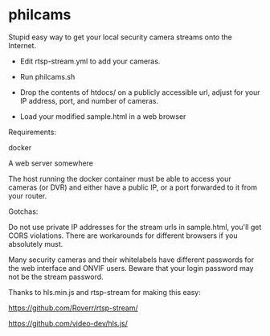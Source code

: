 # philcams

Stupid easy way to get your local security camera streams onto the Internet. 

- Edit rtsp-stream.yml to add your cameras. 

- Run philcams.sh 

- Drop the contents of htdocs/ on a publicly accessible url, adjust for your IP address, port, and number of cameras. 

- Load your modified sample.html in a web browser


Requirements: 

docker

A web server somewhere

The host running the docker container must be able to access your cameras (or DVR) and either have a public IP, or a port forwarded to it from your router. 


Gotchas: 

Do not use private IP addresses for the stream urls in sample.html, you'll get CORS violations. There are workarounds for different browsers if you absolutely must. 

Many security cameras and their whitelabels have different passwords for the web interface and ONVIF users. Beware that your login password may not be the stream password.  


Thanks to hls.min.js and rtsp-stream for making this easy: 

https://github.com/Roverr/rtsp-stream/

https://github.com/video-dev/hls.js/


